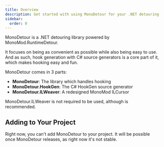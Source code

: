 ```yaml
---
title: Overview
description: Get started with using MonoDetour for your .NET detouring needs!
sidebar:
  order: 0
---
```


MonoDetour is a .NET detouring library powered by MonoMod.RuntimeDetour.

It focuses on being as convenient as possible while also being easy to use. And as such, hook generation with C# source generators is a core part of it, which makes hooking easy and fun.

MonoDetour comes in 3 parts:

- **MonoDetour**: The library which handles hooking
- **MonoDetour.HookGen**: The C# HookGen source generator
- **MonoDetour.ILWeaver**: A redesigned MonoMod ILCursor

MonoDetour.ILWeaver is not required to be used, although is recommended.

## Adding to Your Project

Right now, you can't add MonoDetour to your project. It will be possible once MonoDetour releases, as right now it's not stable.

